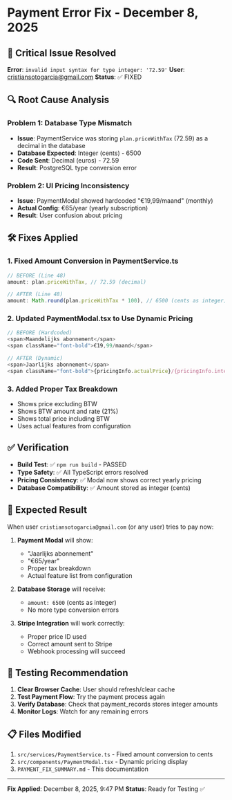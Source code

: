 # Payment Error Fix - December 8, 2025

## 🚨 Critical Issue Resolved

**Error**: `invalid input syntax for type integer: '72.59'`
**User**: cristiansotogarcia@gmail.com
**Status**: ✅ FIXED

## 🔍 Root Cause Analysis

### Problem 1: Database Type Mismatch
- **Issue**: PaymentService was storing `plan.priceWithTax` (72.59) as a decimal in the database
- **Database Expected**: Integer (cents) - 6500
- **Code Sent**: Decimal (euros) - 72.59
- **Result**: PostgreSQL type conversion error

### Problem 2: UI Pricing Inconsistency  
- **Issue**: PaymentModal showed hardcoded "€19,99/maand" (monthly)
- **Actual Config**: €65/year (yearly subscription)
- **Result**: User confusion about pricing

## 🛠️ Fixes Applied

### 1. Fixed Amount Conversion in PaymentService.ts
```typescript
// BEFORE (Line 48)
amount: plan.priceWithTax, // 72.59 (decimal)

// AFTER (Line 48)  
amount: Math.round(plan.priceWithTax * 100), // 6500 (cents as integer)
```

### 2. Updated PaymentModal.tsx to Use Dynamic Pricing
```typescript
// BEFORE (Hardcoded)
<span>Maandelijks abonnement</span>
<span className="font-bold">€19,99/maand</span>

// AFTER (Dynamic)
<span>Jaarlijks abonnement</span>
<span className="font-bold">{pricingInfo.actualPrice}/{pricingInfo.interval}</span>
```

### 3. Added Proper Tax Breakdown
- Shows price excluding BTW
- Shows BTW amount and rate (21%)
- Shows total price including BTW
- Uses actual features from configuration

## ✅ Verification

- **Build Test**: ✅ `npm run build` - PASSED
- **Type Safety**: ✅ All TypeScript errors resolved
- **Pricing Consistency**: ✅ Modal now shows correct yearly pricing
- **Database Compatibility**: ✅ Amount stored as integer (cents)

## 🎯 Expected Result

When user `cristiansotogarcia@gmail.com` (or any user) tries to pay now:

1. **Payment Modal** will show:
   - "Jaarlijks abonnement"
   - "€65/year" 
   - Proper tax breakdown
   - Actual feature list from configuration

2. **Database Storage** will receive:
   - `amount: 6500` (cents as integer)
   - No more type conversion errors

3. **Stripe Integration** will work correctly:
   - Proper price ID used
   - Correct amount sent to Stripe
   - Webhook processing will succeed

## 🔄 Testing Recommendation

1. **Clear Browser Cache**: User should refresh/clear cache
2. **Test Payment Flow**: Try the payment process again
3. **Verify Database**: Check that payment_records stores integer amounts
4. **Monitor Logs**: Watch for any remaining errors

## 📋 Files Modified

1. `src/services/PaymentService.ts` - Fixed amount conversion to cents
2. `src/components/PaymentModal.tsx` - Dynamic pricing display
3. `PAYMENT_FIX_SUMMARY.md` - This documentation

---

**Fix Applied**: December 8, 2025, 9:47 PM
**Status**: Ready for Testing ✅
